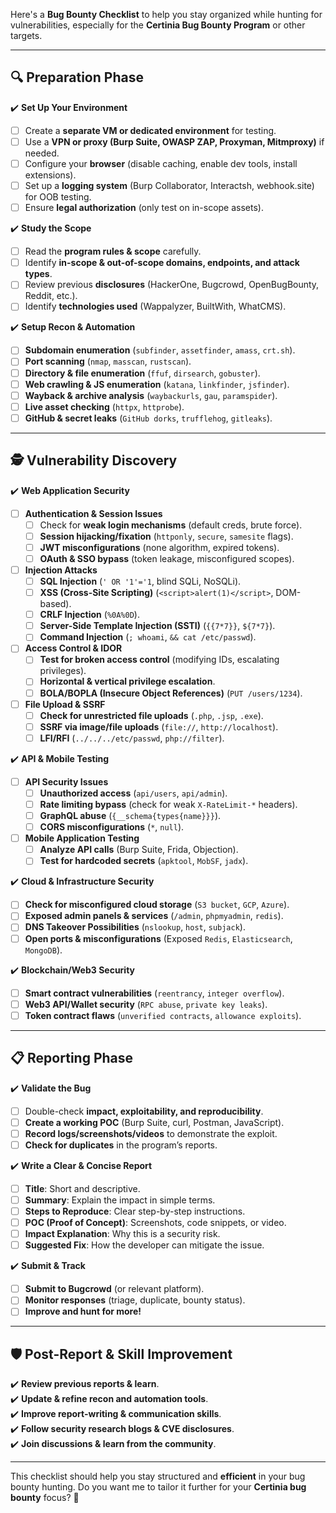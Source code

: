 Here's a **Bug Bounty Checklist** to help you stay organized while hunting for vulnerabilities, especially for the **Certinia Bug Bounty Program** or other targets.

---

## 🔍 **Preparation Phase**  
✔️ **Set Up Your Environment**  
- [ ] Create a **separate VM or dedicated environment** for testing.  
- [ ] Use a **VPN or proxy (Burp Suite, OWASP ZAP, Proxyman, Mitmproxy)** if needed.  
- [ ] Configure your **browser** (disable caching, enable dev tools, install extensions).  
- [ ] Set up a **logging system** (Burp Collaborator, Interactsh, webhook.site) for OOB testing.  
- [ ] Ensure **legal authorization** (only test on in-scope assets).  

✔️ **Study the Scope**  
- [ ] Read the **program rules & scope** carefully.  
- [ ] Identify **in-scope & out-of-scope domains, endpoints, and attack types**.  
- [ ] Review previous **disclosures** (HackerOne, Bugcrowd, OpenBugBounty, Reddit, etc.).  
- [ ] Identify **technologies used** (Wappalyzer, BuiltWith, WhatCMS).  

✔️ **Setup Recon & Automation**  
- [ ] **Subdomain enumeration** (`subfinder`, `assetfinder`, `amass`, `crt.sh`).  
- [ ] **Port scanning** (`nmap`, `masscan`, `rustscan`).  
- [ ] **Directory & file enumeration** (`ffuf`, `dirsearch`, `gobuster`).  
- [ ] **Web crawling & JS enumeration** (`katana`, `linkfinder`, `jsfinder`).  
- [ ] **Wayback & archive analysis** (`waybackurls`, `gau`, `paramspider`).  
- [ ] **Live asset checking** (`httpx`, `httprobe`).  
- [ ] **GitHub & secret leaks** (`GitHub dorks`, `trufflehog`, `gitleaks`).  

---

## 🕵️ **Vulnerability Discovery**  

✔️ **Web Application Security**  
- [ ] **Authentication & Session Issues**  
  - [ ] Check for **weak login mechanisms** (default creds, brute force).  
  - [ ] **Session hijacking/fixation** (`httponly`, `secure`, `samesite` flags).  
  - [ ] **JWT misconfigurations** (none algorithm, expired tokens).  
  - [ ] **OAuth & SSO bypass** (token leakage, misconfigured scopes).  

- [ ] **Injection Attacks**  
  - [ ] **SQL Injection** (`' OR '1'='1`, blind SQLi, NoSQLi).  
  - [ ] **XSS (Cross-Site Scripting)** (`<script>alert(1)</script>`, DOM-based).  
  - [ ] **CRLF Injection** (`%0A%0D`).  
  - [ ] **Server-Side Template Injection (SSTI)** (`{{7*7}}`, `${7*7}`).  
  - [ ] **Command Injection** (`; whoami`, `&& cat /etc/passwd`).  

- [ ] **Access Control & IDOR**  
  - [ ] **Test for broken access control** (modifying IDs, escalating privileges).  
  - [ ] **Horizontal & vertical privilege escalation**.  
  - [ ] **BOLA/BOPLA (Insecure Object References)** (`PUT /users/1234`).  

- [ ] **File Upload & SSRF**  
  - [ ] **Check for unrestricted file uploads** (`.php`, `.jsp`, `.exe`).  
  - [ ] **SSRF via image/file uploads** (`file://`, `http://localhost`).  
  - [ ] **LFI/RFI** (`../../../etc/passwd`, `php://filter`).  

✔️ **API & Mobile Testing**  
- [ ] **API Security Issues**  
  - [ ] **Unauthorized access** (`api/users`, `api/admin`).  
  - [ ] **Rate limiting bypass** (check for weak `X-RateLimit-*` headers).  
  - [ ] **GraphQL abuse** (`{__schema{types{name}}}`).  
  - [ ] **CORS misconfigurations** (`*`, `null`).  

- [ ] **Mobile Application Testing**  
  - [ ] **Analyze API calls** (Burp Suite, Frida, Objection).  
  - [ ] **Test for hardcoded secrets** (`apktool`, `MobSF`, `jadx`).  

✔️ **Cloud & Infrastructure Security**  
- [ ] **Check for misconfigured cloud storage** (`S3 bucket`, `GCP`, `Azure`).  
- [ ] **Exposed admin panels & services** (`/admin`, `phpmyadmin`, `redis`).  
- [ ] **DNS Takeover Possibilities** (`nslookup`, `host`, `subjack`).  
- [ ] **Open ports & misconfigurations** (Exposed `Redis`, `Elasticsearch`, `MongoDB`).  

✔️ **Blockchain/Web3 Security**  
- [ ] **Smart contract vulnerabilities** (`reentrancy`, `integer overflow`).  
- [ ] **Web3 API/Wallet security** (`RPC abuse`, `private key leaks`).  
- [ ] **Token contract flaws** (`unverified contracts`, `allowance exploits`).  

---

## 📋 **Reporting Phase**  
✔️ **Validate the Bug**  
- [ ] Double-check **impact, exploitability, and reproducibility**.  
- [ ] **Create a working POC** (Burp Suite, curl, Postman, JavaScript).  
- [ ] **Record logs/screenshots/videos** to demonstrate the exploit.  
- [ ] **Check for duplicates** in the program’s reports.  

✔️ **Write a Clear & Concise Report**  
- [ ] **Title**: Short and descriptive.  
- [ ] **Summary**: Explain the impact in simple terms.  
- [ ] **Steps to Reproduce**: Clear step-by-step instructions.  
- [ ] **POC (Proof of Concept)**: Screenshots, code snippets, or video.  
- [ ] **Impact Explanation**: Why this is a security risk.  
- [ ] **Suggested Fix**: How the developer can mitigate the issue.  

✔️ **Submit & Track**  
- [ ] **Submit to Bugcrowd** (or relevant platform).  
- [ ] **Monitor responses** (triage, duplicate, bounty status).  
- [ ] **Improve and hunt for more!**  

---

## 🛡️ **Post-Report & Skill Improvement**  
✔️ **Review previous reports & learn**.  
✔️ **Update & refine recon and automation tools**.  
✔️ **Improve report-writing & communication skills**.  
✔️ **Follow security research blogs & CVE disclosures**.  
✔️ **Join discussions & learn from the community**.  

---

This checklist should help you stay structured and **efficient** in your bug bounty hunting. Do you want me to tailor it further for your **Certinia bug bounty** focus? 🚀